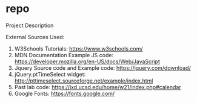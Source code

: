 repo
====

Project Description

External Sources Used:
1. W3Schools Tutorials: https://www.w3schools.com/
2. MDN Documentation Example JS code: https://developer.mozilla.org/en-US/docs/Web/JavaScript
3. Jquery Source code and Example code: https://jquery.com/download/
4. jQuery.ptTimeSelect widget: http://pttimeselect.sourceforge.net/example/index.html
5. Past lab code: https://ixd.ucsd.edu/home/w21/index.php#calendar
6. Google Fonts: https://fonts.google.com/